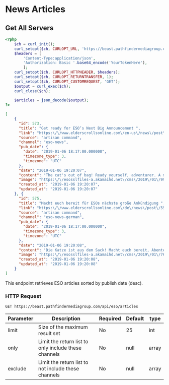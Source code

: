 # News Articles

## Get All Servers

```php
<?php
    $ch = curl_init();
    curl_setopt($ch, CURLOPT_URL, 'https://beast.pathfindermediagroup.com/api/eso/articles');
    $headers = [
        'Content-Type:application/json',
        'Authorization: Basic '.base64_encode('YourTokenHere'),
        ];
    curl_setopt($ch, CURLOPT_HTTPHEADER, $headers);
    curl_setopt($ch, CURLOPT_RETURNTRANSFER, 1);
    curl_setopt($ch, CURLOPT_CUSTOMREQUEST, 'GET');
    $output = curl_exec($ch);
    curl_close($ch);
    
    $articles = json_decode($output);
?>
```

```json
[
    {
      "id": 573,
      "title": "Get ready for ESO’s Next Big Announcement ",
      "link": "https:\/\/www.elderscrollsonline.com\/en-us\/news\/post\/55495",
      "source": "artisan command",
      "channel": "eso-news",
      "pub_date": {
        "date": "2019-01-06 18:17:00.000000",
        "timezone_type": 3,
        "timezone": "UTC"
      },
      "date": "2019-01-06 19:20:07",
      "content": "The cat's out of bag! Ready yourself, adventurer. A massive announcement for The Elder Scrolls Online is on the way! Find out how you can learn about the upcoming ESO Chapter and what's coming to the game in 2019.",
      "image": "https:\/\/esosslfiles-a.akamaihd.net\/cms\/2019\/01\/995cca336e61a5f25928270de5ca8a65.jpg",
      "created_at": "2019-01-06 19:20:07",
      "updated_at": "2019-01-06 19:20:07"
    }, {
      "id": 575,
      "title": "Macht euch bereit für ESOs nächste große Ankündigung ",
      "link": "https:\/\/www.elderscrollsonline.com\/de\/news\/post\/55495",
      "source": "artisan command",
      "channel": "eso-news-german",
      "pub_date": {
        "date": "2019-01-06 18:17:00.000000",
        "timezone_type": 3,
        "timezone": "UTC"
      },
      "date": "2019-01-06 19:20:08",
      "content": "Die Katze ist aus dem Sack! Macht euch bereit, Abenteurer. Eine gewaltige Ankündigung für The Elder Scrolls Online steht an! Erfahrt mehr über das kommende Kapitel für ESO und was euch sonst noch 2019 im Spiel erwartet.",
      "image": "https:\/\/esosslfiles-a.akamaihd.net\/cms\/2019\/01\/761597fc043c946085f1994f41c6a114.jpg",
      "created_at": "2019-01-06 19:20:08",
      "updated_at": "2019-01-06 19:20:08"
    }
]
```

This endpoint retrieves ESO articles sorted by publish date (desc).

### HTTP Request

`GET https://beast.pathfindermediagroup.com/api/eso/articles`

Parameter | Description | Required | Default | type
--------- | ----------- | ----------- | ----------- | -----------
limit | Size of the maximum result set | No | 25 | int
only | Limit the return list to only include these channels | No | null | array
exclude | Limit the return list to not include these channels | No | null | array